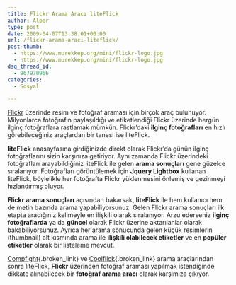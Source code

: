 ```yaml
---
title: Flickr Arama Aracı liteFlick
author: Alper
type: post
date: 2009-04-07T13:38:01+00:00
url: /flickr-arama-araci-liteflick/
post-thumb:
  - https://www.murekkep.org/mini/flickr-logo.jpg
  - https://www.murekkep.org/mini/flickr-logo.jpg
dsq_thread_id:
  - 967970966
categories:
  - Sosyal

---
```

[Flickr][1] üzerinde resim ve fotoğraf araması için birçok araç bulunuyor. Milyonlarca fotoğrafın paylaşıldığı ve etiketlendiği Flickr üzerinde hergün ilginç fotoğraflara rastlamak mümkün. Flickr&#8217;daki **ilginç fotoğrafları** en hızlı görebileceğiniz araçlardan bir tanesi ise liteFlick. 

**liteFlick** anasayfasına girdiğinizde direkt olarak Flickr&#8217;da günün ilginç fotoğraflarını sizin karşınıza getiriyor. Aynı zamanda Flickr üzerindeki fotoğrafları arayabildiğiniz liteFlick ile gelen **arama sonuçları** gene güzelce sıralanıyor. Fotoğrafları görüntülemek için **Jquery Lightbox** kullanan liteFlick, böylelikle her fotoğrafta Flickr yüklenmesini önlemiş ve gezinmeyi hızlandırmış oluyor. <!--more-->

**Flickr arama sonuçları** açısından bakarsak, **liteFlick** ile hem kullanıcı hem de metin bazında arama yapabiliyorsunuz. Gelen Flickr arama sonuçları ilk etapta aradığınız kelimeyle en ilişkili olarak sıralanıyor. Arzu ederseniz **ilginç fotoğraflarda** ya da **güncel** olarak Flickr üzerine aktarılanlar olarak bakabiliyorsunuz. Ayrıca her arama sonucunda gelen küçük resimlerin (thumbnail) alt kısmında arama ile **ilişkili olabilecek etiketler** ve en **popüler etiketler** olarak bir listeleme mevcut. 

[Compfight][2]{.broken_link} ve [Coolflick][3]{.broken_link} arama araçlarından sonra liteFlick, **Flickr** üzerinden fotoğraf araması yapılmak istendiğinde dikkate alınabilecek bir **fotoğraf arama aracı** olarak karşımıza çıkıyor.

 [1]: https://flickr.com
 [2]: https://www.murekkep.org/en-iyi-flickr-arama-araci-compfight-723
 [3]: https://www.murekkep.org/flickr-resimlerini-coolflick-ile-gezin-1058